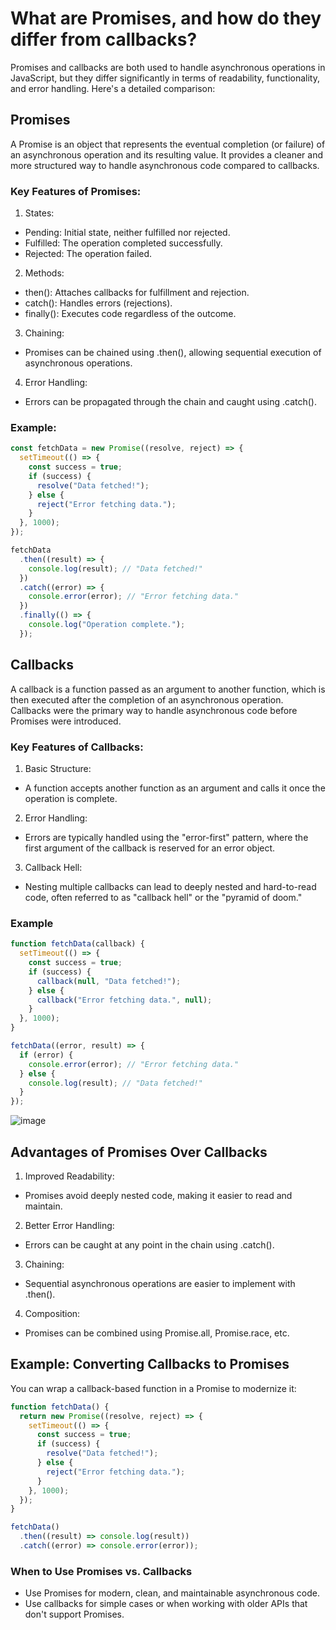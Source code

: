 # What are Promises, and how do they differ from callbacks?
Promises and callbacks are both used to handle asynchronous operations in JavaScript, but they differ significantly in terms of readability, functionality, and error handling. Here's a detailed comparison:

## Promises
A Promise is an object that represents the eventual completion (or failure) of an asynchronous operation and its resulting value. It provides a cleaner and more structured way to handle asynchronous code compared to callbacks.

### Key Features of Promises:
1. States:
- Pending: Initial state, neither fulfilled nor rejected.
- Fulfilled: The operation completed successfully.
- Rejected: The operation failed.

2. Methods:
- then(): Attaches callbacks for fulfillment and rejection.
- catch(): Handles errors (rejections).
- finally(): Executes code regardless of the outcome.

3. Chaining:
- Promises can be chained using .then(), allowing sequential execution of asynchronous operations.

4. Error Handling:
- Errors can be propagated through the chain and caught using .catch().


### Example:
```js
const fetchData = new Promise((resolve, reject) => {
  setTimeout(() => {
    const success = true;
    if (success) {
      resolve("Data fetched!");
    } else {
      reject("Error fetching data.");
    }
  }, 1000);
});

fetchData
  .then((result) => {
    console.log(result); // "Data fetched!"
  })
  .catch((error) => {
    console.error(error); // "Error fetching data."
  })
  .finally(() => {
    console.log("Operation complete.");
  });
```

## Callbacks
A callback is a function passed as an argument to another function, which is then executed after the completion of an asynchronous operation. Callbacks were the primary way to handle asynchronous code before Promises were introduced.

### Key Features of Callbacks:
1. Basic Structure:
- A function accepts another function as an argument and calls it once the operation is complete.

2. Error Handling:
- Errors are typically handled using the "error-first" pattern, where the first argument of the callback is reserved for an error object.

3. Callback Hell:
- Nesting multiple callbacks can lead to deeply nested and hard-to-read code, often referred to as "callback hell" or the "pyramid of doom."

### Example 
```js
function fetchData(callback) {
  setTimeout(() => {
    const success = true;
    if (success) {
      callback(null, "Data fetched!");
    } else {
      callback("Error fetching data.", null);
    }
  }, 1000);
}

fetchData((error, result) => {
  if (error) {
    console.error(error); // "Error fetching data."
  } else {
    console.log(result); // "Data fetched!"
  }
});
```

![image](https://github.com/user-attachments/assets/dbcba995-2fe8-436f-890d-4018f9d1bae0)

## Advantages of Promises Over Callbacks
1. Improved Readability:
- Promises avoid deeply nested code, making it easier to read and maintain.

2. Better Error Handling:
- Errors can be caught at any point in the chain using .catch().

3. Chaining:
- Sequential asynchronous operations are easier to implement with .then().

4. Composition:
- Promises can be combined using Promise.all, Promise.race, etc.

## Example: Converting Callbacks to Promises
You can wrap a callback-based function in a Promise to modernize it:
```js
function fetchData() {
  return new Promise((resolve, reject) => {
    setTimeout(() => {
      const success = true;
      if (success) {
        resolve("Data fetched!");
      } else {
        reject("Error fetching data.");
      }
    }, 1000);
  });
}

fetchData()
  .then((result) => console.log(result))
  .catch((error) => console.error(error));
```
### When to Use Promises vs. Callbacks
- Use Promises for modern, clean, and maintainable asynchronous code.
- Use callbacks for simple cases or when working with older APIs that don't support Promises.
